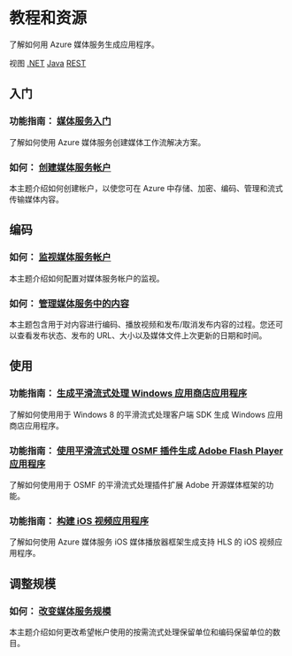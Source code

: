<h1 id="menu-media-services-resources">教程和资源</h1>
<p>了解如何用 Azure 媒体服务生成应用程序。</p>
<div>视图 <a href="http://azure.microsoft.com/zh-cn/develop/media-services/resources/" ms.pgarea="content" ms.cmpgrp="body" ms.cmptyp="link" ms.cmpnm=".NET" ms.title=".NET" km.title=".NET" ms.interactiontype="1">.NET</a> <a href="http://azure.microsoft.com/zh-cn/develop/media-services/resources-java/" ms.pgarea="content" ms.cmpgrp="body" ms.cmptyp="link" ms.cmpnm="Java" ms.title="Java" km.title="Java" ms.interactiontype="1">Java</a> <a href="http://azure.microsoft.com/zh-cn/develop/media-services/resources-rest/" ms.pgarea="content" ms.cmpgrp="body" ms.cmptyp="link" ms.cmpnm="REST" ms.title="REST" km.title="REST" ms.interactiontype="1">REST</a></div>
<h2 id="header-0"><a id="get-started" ms.pgarea="content" ms.cmpgrp="body" ms.cmptyp="link" ms.cmpnm="" ms.title="" km.title="" ms.interactiontype="1"></a>入门</h2>
<h3>功能指南： <a href="http://azure.microsoft.com/zh-cn/documentation/articles/media-services-java-how-to-use/" ms.pgarea="content" ms.cmpgrp="body" ms.cmptyp="link" ms.cmpnm="媒体服务入门" ms.title="" km.title="" ms.interactiontype="1">媒体服务入门</a></h3>
<p>了解如何使用 Azure 媒体服务创建媒体工作流解决方案。</p>
<h3>如何： <a href="http://azure.microsoft.com/zh-cn/documentation/articles/media-services-create-account/" ms.pgarea="content" ms.cmpgrp="body" ms.cmptyp="link" ms.cmpnm="创建媒体服务帐户" ms.title="" km.title="" ms.interactiontype="1">创建媒体服务帐户</a></h3>
<p>本主题介绍如何创建帐户，以使您可在 Azure 中存储、加密、编码、管理和流式传输媒体内容。</p>
<h2 id="header-1">编码</h2>
<h3>如何： <a href="http://azure.microsoft.com/zh-cn/documentation/articles/media-services-monitor-services-account/" ms.pgarea="content" ms.cmpgrp="body" ms.cmptyp="link" ms.cmpnm="监视媒体服务帐户" ms.title="" km.title="" ms.interactiontype="1">监视媒体服务帐户</a></h3>
<p>本主题介绍如何配置对媒体服务帐户的监视。</p>
<h3>如何： <a href="http://azure.microsoft.com/zh-cn/documentation/articles/media-services-manage-content/" ms.pgarea="content" ms.cmpgrp="body" ms.cmptyp="link" ms.cmpnm="管理媒体服务中的内容" ms.title="" km.title="" ms.interactiontype="1">管理媒体服务中的内容</a></h3>
<p>本主题包含用于对内容进行编码、播放视频和发布/取消发布内容的过程。您还可以查看发布状态、发布的 URL、大小以及媒体文件上次更新的日期和时间。</p>
<h2 id="header-2">使用</h2>
<h3>功能指南： <a href="http://azure.microsoft.com/zh-cn/documentation/articles/media-services-build-smooth-streaming-apps/" ms.pgarea="content" ms.cmpgrp="body" ms.cmptyp="link" ms.cmpnm="生成平滑流式处理 Windows 应用商店应用程序" ms.title="" km.title="" ms.interactiontype="1">生成平滑流式处理 Windows 应用商店应用程序</a></h3>
<p>了解如何使用用于 Windows 8 的平滑流式处理客户端 SDK 生成 Windows 应用商店应用程序。</p>
<h3>功能指南： <a href="http://azure.microsoft.com/zh-cn/documentation/articles/media-services-use-osmf-smooth-streaming-client-plugin/" ms.pgarea="content" ms.cmpgrp="body" ms.cmptyp="link" ms.cmpnm="使用平滑流式处理 OSMF 插件生成 Adobe Flash Player 应用程序" ms.title="" km.title="" ms.interactiontype="1">使用平滑流式处理 OSMF 插件生成 Adobe Flash Player 应用程序</a></h3>
<p>了解如何使用用于 OSMF 的平滑流式处理插件扩展 Adobe 开源媒体框架的功能。</p>
<h3>功能指南： <a href="http://azure.microsoft.com/zh-cn/documentation/articles/media-services-use-ios-media-player-framework/" ms.pgarea="content" ms.cmpgrp="body" ms.cmptyp="link" ms.cmpnm="构建 iOS 视频应用程序" ms.title="" km.title="" ms.interactiontype="1">构建 iOS 视频应用程序</a></h3>
<p>了解如何使用 Azure 媒体服务 iOS 媒体播放器框架生成支持 HLS 的 iOS 视频应用程序。</p>
<h2 id="header-3">调整规模</h2>
<h3>如何： <a href="http://azure.microsoft.com/zh-cn/documentation/articles/media-services-how-to-scale/" ms.pgarea="content" ms.cmpgrp="body" ms.cmptyp="link" ms.cmpnm="改变媒体服务规模" ms.title="" km.title="" ms.interactiontype="1">改变媒体服务规模</a></h3>
<p>本主题介绍如何更改希望帐户使用的按需流式处理保留单位和编码保留单位的数目。</p>
